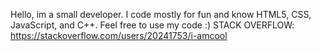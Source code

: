 Hello, im a small developer. I code mostly for fun and know HTML5, CSS, JavaScript, and C++. Feel free to use my code :)
STACK OVERFLOW: https://stackoverflow.com/users/20241753/i-amcool
